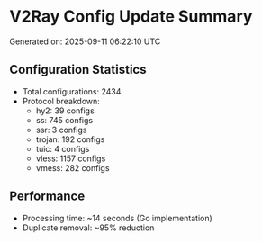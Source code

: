 # V2Ray Config Update Summary
Generated on: 2025-09-11 06:22:10 UTC

## Configuration Statistics
- Total configurations: 2434
- Protocol breakdown:
  - hy2: 39 configs
  - ss: 745 configs
  - ssr: 3 configs
  - trojan: 192 configs
  - tuic: 4 configs
  - vless: 1157 configs
  - vmess: 282 configs

## Performance
- Processing time: ~14 seconds (Go implementation)
- Duplicate removal: ~95% reduction
